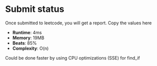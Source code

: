 # Submit status
Once submitted to leetcode, you will get a report. Copy the values here

* **Runtime**: 4ms 
* **Memory**: 19MB
* **Beats**: 85%
* **Complexity**: O(n)

Could be done faster by using CPU optimizations (SSE) for find_if